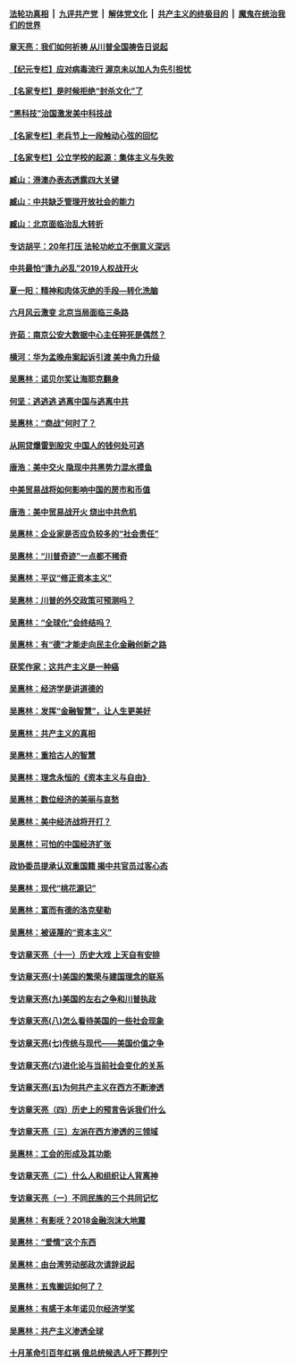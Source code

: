 

####  [法轮功真相](../../../../basic/blob/master/README.md?t=07072131) &nbsp;|&nbsp; [九评共产党](../../../../9ping.md/blob/master/README.md?t=07072131) &nbsp;|&nbsp; [解体党文化](../../../../jtdwh.md/blob/master/README.md?t=07072131)  &nbsp;|&nbsp; [共产主义的终极目的](../../../../gczydzjmd.md/blob/master/README.md?t=07072131) &nbsp;|&nbsp; [魔鬼在统治我们的世界](../../../../mgztzwmdsj.md/blob/master/README.md?t=07072131) 

#### [章天亮：我们如何祈祷 从川普全国祷告日说起](../pages/nsc423/n11944627.md?t=07072131) 

#### [【纪元专栏】应对病毒流行 渥京未以加人为先引担忧](../pages/nsc423/n11875714.md?t=07072131) 

#### [【名家专栏】是时候拒绝“封杀文化”了](../pages/nsc423/n11814093.md?t=07072131) 

#### [“黑科技”治国激发美中科技战](../pages/nsc423/n11638056.md?t=07072131) 

#### [【名家专栏】老兵节上一段触动心弦的回忆](../pages/nsc423/n11646016.md?t=07072131) 

#### [【名家专栏】公立学校的起源：集体主义与失败](../pages/nsc423/n11601833.md?t=07072131) 

#### [臧山：港澳办表态透露四大关键](../pages/nsc423/n11421628.md?t=07072131) 

#### [臧山：中共缺乏管理开放社会的能力](../pages/nsc423/n11407457.md?t=07072131) 

#### [臧山：北京面临治乱大转折](../pages/nsc423/n11406895.md?t=07072131) 

#### [专访胡平：20年打压 法轮功屹立不倒意义深远](../pages/nsc423/n11398800.md?t=07072131) 

#### [中共最怕“逢九必乱”2019人权战开火](../pages/nsc423/n11385248.md?t=07072131) 

#### [夏一阳：精神和肉体灭绝的手段—转化洗脑](../pages/nsc423/n11368250.md?t=07072131) 

#### [六月风云激变 北京当局面临三条路](../pages/nsc423/n11313668.md?t=07072131) 

#### [许茹：南京公安大数据中心主任猝死是偶然？](../pages/nsc423/n11064744.md?t=07072131) 

#### [横河：华为孟晚舟案起诉引渡 美中角力升级](../pages/nsc423/n11027230.md?t=07072131) 

#### [吴惠林：诺贝尔奖让海耶克翻身](../pages/nsc423/n10890049.md?t=07072131) 

#### [何坚：逃逃逃 逃离中国与逃离中共](../pages/nsc423/n10592891.md?t=07072131) 

#### [吴惠林：“商战”何时了？](../pages/nsc423/n10573558.md?t=07072131) 

#### [从网贷爆雷到股灾 中国人的钱何处可逃](../pages/nsc423/n10572800.md?t=07072131) 

#### [唐浩：美中交火 隐现中共黑势力混水摸鱼](../pages/nsc423/n10544040.md?t=07072131) 

#### [中美贸易战将如何影响中国的房市和币值](../pages/nsc423/n10543697.md?t=07072131) 

#### [唐浩：美中贸易战开火 烧出中共危机](../pages/nsc423/n10540126.md?t=07072131) 

#### [吴惠林：企业家是否应负较多的“社会责任”](../pages/nsc423/n10535022.md?t=07072131) 

#### [吴惠林：“川普奇迹”一点都不稀奇](../pages/nsc423/n10512808.md?t=07072131) 

#### [吴惠林：平议“修正资本主义”](../pages/nsc423/n10495724.md?t=07072131) 

#### [吴惠林：川普的外交政策可预测吗？](../pages/nsc423/n10462387.md?t=07072131) 

#### [吴惠林：“全球化”会终结吗？](../pages/nsc423/n10452838.md?t=07072131) 

#### [吴惠林：有“德”才能走向民主化金融创新之路](../pages/nsc423/n10432292.md?t=07072131) 

#### [获奖作家：这共产主义是一种癌](../pages/nsc423/n10431541.md?t=07072131) 

#### [吴惠林：经济学是讲道德的](../pages/nsc423/n10398014.md?t=07072131) 

#### [吴惠林：发挥“金融智慧”，让人生更美好](../pages/nsc423/n10375019.md?t=07072131) 

#### [吴惠林：共产主义的真相](../pages/nsc423/n10351394.md?t=07072131) 

#### [吴惠林：重拾古人的智慧](../pages/nsc423/n10337691.md?t=07072131) 

#### [吴惠林：理念永恒的《资本主义与自由》](../pages/nsc423/n10316274.md?t=07072131) 

#### [吴惠林：数位经济的美丽与哀愁](../pages/nsc423/n10292946.md?t=07072131) 

#### [吴惠林：美中经济战将开打？](../pages/nsc423/n10258825.md?t=07072131) 

#### [吴惠林：可怕的中国经济扩张](../pages/nsc423/n10219147.md?t=07072131) 

#### [政协委员提承认双重国籍 揭中共官员过客心态](../pages/nsc423/n10208809.md?t=07072131) 

#### [吴惠林：现代“桃花源记”](../pages/nsc423/n10185234.md?t=07072131) 

#### [吴惠林：富而有德的洛克斐勒](../pages/nsc423/n10142264.md?t=07072131) 

#### [吴惠林：被诬蔑的“资本主义”](../pages/nsc423/n10124816.md?t=07072131) 

#### [专访章天亮（十一）历史大戏 上天自有安排](../pages/nsc423/n10094905.md?t=07072131) 

#### [专访章天亮(十)美国的繁荣与建国理念的联系](../pages/nsc423/n10094899.md?t=07072131) 

#### [专访章天亮(九)美国的左右之争和川普执政](../pages/nsc423/n10094889.md?t=07072131) 

#### [专访章天亮(八)怎么看待美国的一些社会现象](../pages/nsc423/n10094857.md?t=07072131) 

#### [专访章天亮(七)传统与现代——美国价值之争](../pages/nsc423/n10093140.md?t=07072131) 

#### [专访章天亮(六)进化论与当前社会变化的关系](../pages/nsc423/n10092036.md?t=07072131) 

#### [专访章天亮(五)为何共产主义在西方不断渗透](../pages/nsc423/n10083620.md?t=07072131) 

#### [专访章天亮（四）历史上的预言告诉我们什么](../pages/nsc423/n10083606.md?t=07072131) 

#### [专访章天亮（三）左派在西方渗透的三领域](../pages/nsc423/n10081115.md?t=07072131) 

#### [吴惠林：工会的形成及其功能](../pages/nsc423/n10080633.md?t=07072131) 

#### [专访章天亮（二）什么人和组织让人背离神](../pages/nsc423/n10076637.md?t=07072131) 

#### [专访章天亮（一）不同民族的三个共同记忆](../pages/nsc423/n10074188.md?t=07072131) 

#### [吴惠林：有影呒？2018金融泡沫大地震](../pages/nsc423/n10040534.md?t=07072131) 

#### [吴惠林：“爱情”这个东西](../pages/nsc423/n10019423.md?t=07072131) 

#### [吴惠林：由台湾劳动部政次请辞说起](../pages/nsc423/n9979679.md?t=07072131) 

#### [吴惠林：五鬼搬运如何了？](../pages/nsc423/n9925338.md?t=07072131) 

#### [吴惠林：有感于本年诺贝尔经济学奖](../pages/nsc423/n9871883.md?t=07072131) 

#### [吴惠林：共产主义渗透全球](../pages/nsc423/n9812748.md?t=07072131) 

#### [十月革命引百年红祸 俄总统候选人吁下葬列宁](../pages/nsc423/n9810182.md?t=07072131) 

